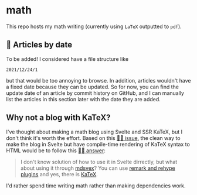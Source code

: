 # math

This repo hosts my math writing (currently using `LaTeX` outputted to `pdf`).

## 📅 Articles by date

To be added! I considered have a file structure like

```
2021/12/24/1
```

but that would be too annoying to browse. In addition, articles wouldn't have a fixed date because they can be updated. So for now, you can find the update date of an article by commit history on GitHub, and I can manually list the articles in this section later with the date they are added.

## Why not a blog with KaTeX?

I've thought about making a math blog using Svelte and SSR KaTeX, but I don't think it's worth the effort. Based on this [🐙🐱 issue](https://github.com/sveltejs/svelte/issues/6651), the clean way to make the blog in Svelte but have compile-time rendering of KaTeX syntax to HTML would be to follow this [🐙🐱 answer](https://github.com/sveltejs/svelte/issues/6651#issuecomment-898951252):

> I don't know solution of how to use it in Svelte dirrectly, but what about using it through [mdsvex](https://github.com/pngwn/MDsveX)? You can use [remark and rehype plugins](https://mdsvex.com/docs#remarkplugins--rehypeplugins) and yes, there is [KaTeX](https://github.com/remarkjs/remark-math/tree/HEAD/packages/rehype-katex).

I'd rather spend time writing math rather than making dependencies work.
